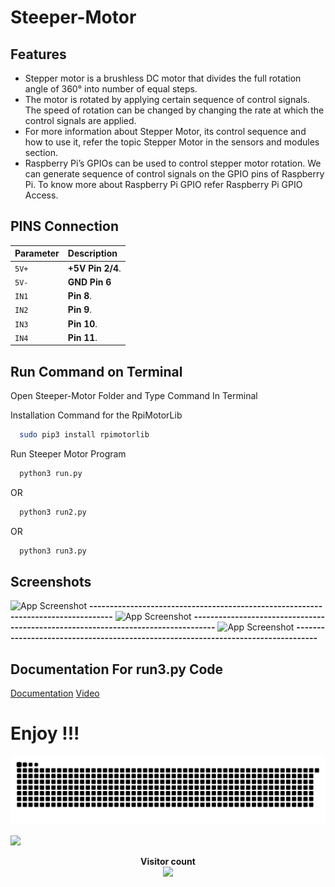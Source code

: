 
# Steeper-Motor

## Features

- Stepper motor is a brushless DC motor that divides the full rotation angle of 360° into number of equal steps.
- The motor is rotated by applying certain sequence of control signals. The speed of rotation can be changed by changing the rate at which the control signals are applied.
- For more information about Stepper Motor, its control sequence and how to use it, refer the topic Stepper Motor in the sensors and modules section.
- Raspberry Pi’s GPIOs can be used to control stepper motor rotation. We can generate sequence of control signals on the GPIO pins of Raspberry Pi. To know more about Raspberry Pi GPIO refer Raspberry Pi GPIO Access.


## PINS Connection

| Parameter | Description     |
| :-------- | :-------------- |
|   `5V+`   | **+5V Pin 2/4**.|
|   `5V-`   | **GND Pin 6**   |
|   `IN1`   | **Pin 8**.      |
|   `IN2`   | **Pin 9**.      |
|   `IN3`   | **Pin 10**.     |
|   `IN4`   | **Pin 11**.     |


## Run Command on Terminal
Open Steeper-Motor Folder and Type Command In Terminal

Installation Command for the RpiMotorLib
```bash
  sudo pip3 install rpimotorlib
```

Run Steeper Motor Program
```bash
  python3 run.py
```
OR

```bash
  python3 run2.py
```
OR
```bash
  python3 run3.py
```


## Screenshots

![App Screenshot](https://linuxhint.com/wp-content/uploads/2022/02/image6-34.png)
**----------------------------------------------------------------------------------**
![App Screenshot](https://www.electronicwings.com/storage/PlatformSection/TopicContent/340/description/Stepper%20Motor%20Interfcae%20with%20Raspberry.png)
**----------------------------------------------------------------------------------**
![App Screenshot](https://images.squarespace-cdn.com/content/v1/59b037304c0dbfb092fbe894/1611529718061-Y0N4ZQCQOC3RNTC3CSYT/nema17_rpi_drv8825_drawing.png?format=1500w)
**----------------------------------------------------------------------------------**


## Documentation For run3.py Code

[Documentation](https://makersportal.com/blog/raspberry-pi-stepper-motor-control-with-nema-17)
[Video](https://www.youtube.com/watch?list=TLGGtnJc7T1XLUowNDA0MjAyMw&v=lJb_g7JadNA)


# Enjoy !!!

<p align="center">
<img src="https://github.com/PushkraJ99/Snake4Readme/blob/main/Snake4Readme/grid-snake.svg">
</p>

[![](https://visitcount.itsvg.in/api?id=PushkraJ99&icon=8&color=12)](https://visitcount.itsvg.in)

<p align="center"> 
  <b> Visitor count</b><br>
  <img src="https://profile-counter.glitch.me/PushkraJ99/count.svg" />
</p>
